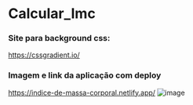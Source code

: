 # Calcular_Imc

### Site para background css:
https://cssgradient.io/
### Imagem e link da aplicação com deploy
https://indice-de-massa-corporal.netlify.app/
![image](https://user-images.githubusercontent.com/95495192/206338892-c6ef63d1-fe37-4259-b029-d1699fdcdf7f.png)
